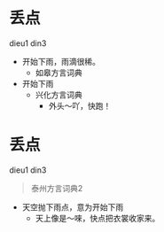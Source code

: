 # 丢点
dieu1 din3
+ 开始下雨，雨滴很稀。
  * 如皋方言词典
+ 开始下雨
  * 兴化方言词典
    - 外头～吖，快跑！

# 丢点
dieu1 din3
> 泰州方言词典2
- 天空抛下雨点，意为开始下雨
  - 天上像是～唻，快点把衣裳收家来。
